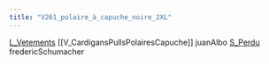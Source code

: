 ```yaml
---
title: "V261_polaire_à_capuche_noire_2XL"
---
```


[L_Vetements](notes/equipements/L_Vetements.md) [[V_CardigansPullsPolairesCapuche]] juanAlbo [S_Perdu](notes/statut/S_Perdu.md)\
fredericSchumacher